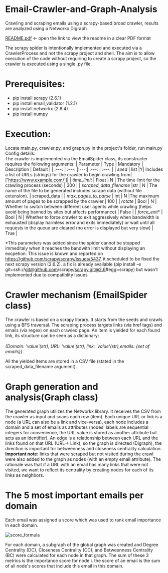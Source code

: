 # Email-Crawler-and-Graph-Analysis
Crawling and scraping emails using a scrapy-based broad crawler, results are analyzed using a Networkx Digraph

[README.pdf](https://github.com/adir-hil/Email-Crawler-and-Graph-Analysis/files/9126587/README.pdf) <- open the link to view the readme in a clear PDF format

The scrapy spider is intentionally implemented and executed via a CrawlerProcess and not the scrapy project and shell. The aim is to allow execution of the code without requiring to create a scrapy project, so the crawler is executed using a single .py file.

# Prerequisites:
-	pip install scrapy (2.6.1)
-	pip install  email_validator  (1.2.1)
-	pip install networkx (2.8.4)
-	pip install numpy
# Execution:
Locate main.py, crawler.py, and graph.py in the project's folder, run main.py 
Config details:</br>
The crawler is implemented via the EmailSpider class, its constructer requires the following arguments:
| Parameter | Type | Mandatory | Description | Default |
| :---: | :---: |:---:| :---: | :---: |
| *seed* | list |Y| Includes a list of URLs (strings) for the crawler to begin crawling from|['https://www.example.com/']|
| *time_limit* | Float | N | The time limit for the crawling process (seconds) | 300 |
| *scraped_data_filename* |str | N | The name of the file to be generated includes scrape data (without file extension). | scraped_data |
| *max_pages_to_parse* | int | N |The maximum amount of pages to be scrapped by the crawler.| 100 |
| *rotate* | Bool | N | Whether to switch between different user agents while crawling (helps avoid being banned by sites but affects performance) | False |
| *force_exit** | Bool | N | Whether to force crawler to exit aggressively when bandwidth is exhausted (display harmless error and exits immediately) or wait until all requests in the queue are cleared (no error is displayed  but very slow)  | True |

*This parameters was added since the spider cannot be stopped immeditaly when it reaches the bandwith limit without displaying an excpetion.
This issue is known and reported on https://github.com/scrapy/scrapy/issues/5437, it scheduled to be fixed the next scrapy version (2.6.2). a fix  is already available (pip install -e git+ssh://git@github.com/scrapy/scrapy.git@2.6#egg=scrapy)   but wasn't implemented due to compatiblity issues

# Crawler mechanism (EmailSpider class)
The crawler is based on a scrapy library. It starts from the seeds and crawls using a BFS traversal. The scraping process targets links (via href tags) and emails (via regex) on each crawled page.  An item is yielded for each found link, its structure can be seen as a dictionary:</br>  
*{Domain: 'value'(str), URL: 'value'(str), link: 'value'(str),emails: {set of emails}}.*</br>

All the yielded items are stored in a CSV file (stated in the scraped_data_filename argument).

# Graph generation and analysis(Graph class)
The generated graph utilizes the Networkx library. It receives the CSV from the crawler as input and scans each row (item). Each unique URL or link is a node (a URL can also be a link and vice-versa), each node includes a domain and  a set of emails as attributes (nodes' labels are sequential integers for convenience, the URL value is stored as another attribute but acts as an identifier). An edge is a relationship between each URL and the links found on that URL (URL-> Link), so the graph is directed (Digraph), the direction is important for betweenness and closeness centrality calculation.</br>
**Important note:** links that were scraped but not visited during the crawl were also added to the graph as nodes (with an empty email attribute). The rationale was that if a URL with an email has many links that were not visited, we want to reflect its centrality by creating nodes for each of its links as neighbors.

# The 5 most important emails per domain

Each email was assigned a score which was used to rank email importance in each domain.

![score_formula](https://user-images.githubusercontent.com/75641817/179371553-7a85d317-4034-40c2-ac64-427867238542.png)


For each domain, a subgraph of the global graph was created and Degree Centrality (DC), Closeness Centrality (CC), and Betweenness Centrality (BC) were calculated for each node in that graph. The sum of these 3 metrics is the importance score for node i. the score of an email is the sum of all node's scores that include this email in this domain. 
